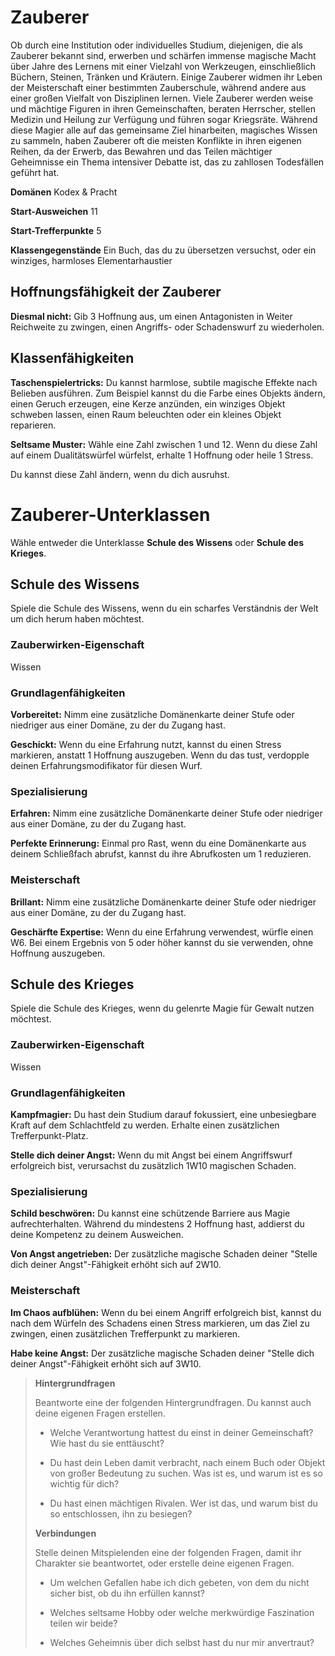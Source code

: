 # Zauberer
Ob durch eine Institution oder individuelles Studium, diejenigen, die als Zauberer bekannt sind, erwerben und schärfen immense magische Macht über Jahre des Lernens mit einer Vielzahl von Werkzeugen, einschließlich Büchern, Steinen, Tränken und Kräutern.
Einige Zauberer widmen ihr Leben der Meisterschaft einer bestimmten Zauberschule, während andere aus einer großen Vielfalt von Disziplinen lernen.
Viele Zauberer werden weise und mächtige Figuren in ihren Gemeinschaften, beraten Herrscher, stellen Medizin und Heilung zur Verfügung und führen sogar Kriegsräte.
Während diese Magier alle auf das gemeinsame Ziel hinarbeiten, magisches Wissen zu sammeln, haben Zauberer oft die meisten Konflikte in ihren eigenen Reihen, da der Erwerb, das Bewahren und das Teilen mächtiger Geheimnisse ein Thema intensiver Debatte ist, das zu zahllosen Todesfällen geführt hat.

**Domänen** Kodex & Pracht

**Start-Ausweichen** 11

**Start-Trefferpunkte** 5

**Klassengegenstände** Ein Buch, das du zu übersetzen versuchst, oder ein winziges, harmloses Elementarhaustier

## Hoffnungsfähigkeit der Zauberer
**Diesmal nicht:** Gib 3 Hoffnung aus, um einen Antagonisten in Weiter Reichweite zu zwingen, einen Angriffs- oder Schadenswurf zu wiederholen.

## Klassenfähigkeiten
**Taschenspielertricks:** Du kannst harmlose, subtile magische Effekte nach Belieben ausführen.
Zum Beispiel kannst du die Farbe eines Objekts ändern, einen Geruch erzeugen, eine Kerze anzünden, ein winziges Objekt schweben lassen, einen Raum beleuchten oder ein kleines Objekt reparieren.

**Seltsame Muster:** Wähle eine Zahl zwischen 1 und 12.
Wenn du diese Zahl auf einem Dualitätswürfel würfelst, erhalte 1 Hoffnung oder heile 1 Stress.

Du kannst diese Zahl ändern, wenn du dich ausruhst.

# Zauberer-Unterklassen
Wähle entweder die Unterklasse **Schule des Wissens** oder **Schule des Krieges**.

## Schule des Wissens
Spiele die Schule des Wissens, wenn du ein scharfes Verständnis der Welt um dich herum haben möchtest.

### Zauberwirken-Eigenschaft
Wissen

### Grundlagenfähigkeiten
**Vorbereitet:** Nimm eine zusätzliche Domänenkarte deiner Stufe oder niedriger aus einer Domäne, zu der du Zugang hast.

**Geschickt:** Wenn du eine Erfahrung nutzt, kannst du einen Stress markieren, anstatt 1 Hoffnung auszugeben.
Wenn du das tust, verdopple deinen Erfahrungsmodifikator für diesen Wurf.

### Spezialisierung
**Erfahren:** Nimm eine zusätzliche Domänenkarte deiner Stufe oder niedriger aus einer Domäne, zu der du Zugang hast.

**Perfekte Erinnerung:** Einmal pro Rast, wenn du eine Domänenkarte aus deinem Schließfach abrufst, kannst du ihre Abrufkosten um 1 reduzieren.

### Meisterschaft
**Brillant:** Nimm eine zusätzliche Domänenkarte deiner Stufe oder niedriger aus einer Domäne, zu der du Zugang hast.

**Geschärfte Expertise:** Wenn du eine Erfahrung verwendest, würfle einen W6.
Bei einem Ergebnis von 5 oder höher kannst du sie verwenden, ohne Hoffnung auszugeben.

## Schule des Krieges
Spiele die Schule des Krieges, wenn du gelenrte Magie für Gewalt nutzen möchtest.

### Zauberwirken-Eigenschaft
Wissen

### Grundlagenfähigkeiten
**Kampfmagier:** Du hast dein Studium darauf fokussiert, eine unbesiegbare Kraft auf dem Schlachtfeld zu werden.
Erhalte einen zusätzlichen Trefferpunkt-Platz.

**Stelle dich deiner Angst:** Wenn du mit Angst bei einem Angriffswurf erfolgreich bist, verursachst du zusätzlich 1W10 magischen Schaden.

### Spezialisierung
**Schild beschwören:** Du kannst eine schützende Barriere aus Magie aufrechterhalten.
Während du mindestens 2 Hoffnung hast, addierst du deine Kompetenz zu deinem Ausweichen.

**Von Angst angetrieben:** Der zusätzliche magische Schaden deiner "Stelle dich deiner Angst"-Fähigkeit erhöht sich auf 2W10.

### Meisterschaft
**Im Chaos aufblühen:** Wenn du bei einem Angriff erfolgreich bist, kannst du nach dem Würfeln des Schadens einen Stress markieren, um das Ziel zu zwingen, einen zusätzlichen Trefferpunkt zu markieren.

**Habe keine Angst:** Der zusätzliche magische Schaden deiner "Stelle dich deiner Angst"-Fähigkeit erhöht sich auf 3W10.

> **Hintergrundfragen**
>
> Beantworte eine der folgenden Hintergrundfragen.
> Du kannst auch deine eigenen Fragen erstellen.
>
> - Welche Verantwortung hattest du einst in deiner Gemeinschaft?
> Wie hast du sie enttäuscht?
>
> - Du hast dein Leben damit verbracht, nach einem Buch oder Objekt von großer Bedeutung zu suchen.
> Was ist es, und warum ist es so wichtig für dich?
>
> - Du hast einen mächtigen Rivalen.
> Wer ist das, und warum bist du so entschlossen, ihn zu besiegen?
>
> **Verbindungen**
>
> Stelle deinen Mitspielenden eine der folgenden Fragen, damit ihr Charakter sie beantwortet, oder erstelle deine eigenen Fragen.
>
> - Um welchen Gefallen habe ich dich gebeten, von dem du nicht sicher bist, ob du ihn erfüllen kannst?
>
> - Welches seltsame Hobby oder welche merkwürdige Faszination teilen wir beide?
>
> - Welches Geheimnis über dich selbst hast du nur mir anvertraut?
